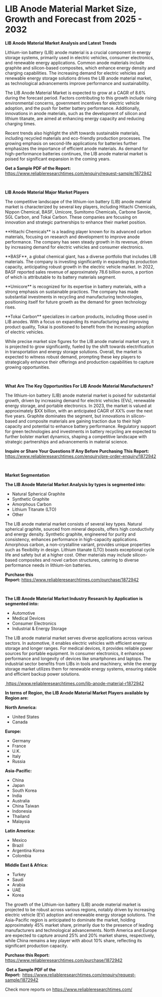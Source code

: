 <p><h1>LIB Anode Material Market Size, Growth and Forecast from 2025 - 2032</h1></p><p><strong>LIB Anode Material Market Analysis and Latest Trends</strong></p>
<p><p>Lithium-ion battery (LIB) anode material is a crucial component in energy storage systems, primarily used in electric vehicles, consumer electronics, and renewable energy applications. Common anode materials include graphite and silicon-based composites, which enhance energy density and charging capabilities. The increasing demand for electric vehicles and renewable energy storage solutions drives the LIB anode material market, as technological advancements improve performance and sustainability.</p><p>The LIB Anode Material Market is expected to grow at a CAGR of 8.6% during the forecast period. Factors contributing to this growth include rising environmental concerns, government incentives for electric vehicle adoption, and the push for better battery performance. Additionally, innovations in anode materials, such as the development of silicon and lithium titanate, are aimed at enhancing energy capacity and reducing charging times. </p><p>Recent trends also highlight the shift towards sustainable materials, including recycled materials and eco-friendly production processes. The growing emphasis on second-life applications for batteries further emphasizes the importance of efficient anode materials. As demand for high-performance batteries continues, the LIB anode material market is poised for significant expansion in the coming years.</p></p>
<p><strong>Get a Sample PDF of the Report:&nbsp;</strong> <a href="https://www.reliableresearchtimes.com/enquiry/request-sample/1872942?utm_campaign=2009&utm_medium=2&utm_source=Github&utm_content=ia&utm_term=31032025&utm_id=lib-anode-material">https://www.reliableresearchtimes.com/enquiry/request-sample/1872942</a></p>
<p>&nbsp;</p>
<p><strong>LIB Anode Material Major Market Players</strong></p>
<p><p>The competitive landscape of the lithium-ion battery (LIB) anode material market is characterized by several key players, including Hitachi Chemicals, Nippon Chemical, BASF, Umicore, Sumitomo Chemicals, Carbone Savoie, SGL Carbon, and Tokai Carbon. These companies are focusing on innovation and strategic partnerships to enhance their market position.</p><p>**Hitachi Chemicals** is a leading player known for its advanced carbon materials, focusing on research and development to improve anode performance. The company has seen steady growth in its revenue, driven by increasing demand for electric vehicles and consumer electronics. </p><p>**BASF**, a global chemical giant, has a diverse portfolio that includes LIB materials. The company is investing significantly in expanding its production capacity, anticipating robust growth in the electric vehicle market. In 2022, BASF reported sales revenue of approximately 78.6 billion euros, a portion of which is attributable to its battery materials segment.</p><p>**Umicore** is recognized for its expertise in battery materials, with a strong emphasis on sustainable practices. The company has made substantial investments in recycling and manufacturing technologies, positioning itself for future growth as the demand for green technology rises. </p><p>**Tokai Carbon** specializes in carbon products, including those used in LIB anodes. With a focus on expanding its manufacturing and improving product quality, Tokai is positioned to benefit from the increasing adoption of electric vehicles.</p><p>While precise market size figures for the LIB anode material market vary, it is projected to grow significantly, fueled by the shift towards electrification in transportation and energy storage solutions. Overall, the market is expected to witness robust demand, prompting these key players to strategically enhance their offerings and production capabilities to capture growing opportunities.</p></p>
<p>&nbsp;</p>
<p><strong>What Are The Key Opportunities For LIB Anode Material Manufacturers?</strong></p>
<p><p>The lithium-ion battery (LIB) anode material market is poised for substantial growth, driven by increasing demand for electric vehicles (EVs), renewable energy storage, and portable electronics. In 2023, the market is valued at approximately $XX billion, with an anticipated CAGR of XX% over the next five years. Graphite dominates the segment, but innovations in silicon-based and composite materials are gaining traction due to their high capacity and potential to enhance battery performance. Regulatory support for green technologies and investments in battery recycling are expected to further bolster market dynamics, shaping a competitive landscape with strategic partnerships and advancements in material science.</p></p>
<p><strong>Inquire or Share Your Questions If Any Before Purchasing This Report:</strong> <a href="https://www.reliableresearchtimes.com/enquiry/pre-order-enquiry/1872942?utm_campaign=2009&utm_medium=2&utm_source=Github&utm_content=ia&utm_term=31032025&utm_id=lib-anode-material">https://www.reliableresearchtimes.com/enquiry/pre-order-enquiry/1872942</a></p>
<p>&nbsp;</p>
<p><strong>Market Segmentation</strong></p>
<p><strong>The LIB Anode Material Market Analysis by types is segmented into:</strong></p>
<p><ul><li>Natural Spherical Graphite</li><li>Synthetic Graphite</li><li>Amorphous Carbon</li><li>Lithium Titanate (LTO)</li><li>Other</li></ul></p>
<p><p>The LIB anode material market consists of several key types. Natural spherical graphite, sourced from mineral deposits, offers high conductivity and energy density. Synthetic graphite, engineered for purity and consistency, enhances performance in high-capacity applications. Amorphous carbon, a non-crystalline variant, provides unique properties such as flexibility in design. Lithium titanate (LTO) boasts exceptional cycle life and safety but at a higher cost. Other materials may include silicon-based composites and novel carbon structures, catering to diverse performance needs in lithium-ion batteries.</p></p>
<p><strong>Purchase this Report:&nbsp;</strong><a href="https://www.reliableresearchtimes.com/purchase/1872942?utm_campaign=2009&utm_medium=2&utm_source=Github&utm_content=ia&utm_term=31032025&utm_id=lib-anode-material">https://www.reliableresearchtimes.com/purchase/1872942</a></p>
<p>&nbsp;</p>
<p><strong>The LIB Anode Material Market Industry Research by Application is segmented into:</strong></p>
<p><ul><li>Automotive</li><li>Medical Devices</li><li>Consumer Electronics</li><li>Industrial & Energy Storage</li></ul></p>
<p><p>The LIB anode material market serves diverse applications across various sectors. In automotive, it enables electric vehicles with efficient energy storage and longer ranges. For medical devices, it provides reliable power sources for portable equipment. In consumer electronics, it enhances performance and longevity of devices like smartphones and laptops. The industrial sector benefits from LIBs in tools and machinery, while the energy storage market utilizes them for renewable energy systems, ensuring stable and efficient backup power solutions.</p></p>
<p><a href="https://www.reliableresearchtimes.com/lib-anode-material-r1872942?utm_campaign=2009&utm_medium=2&utm_source=Github&utm_content=ia&utm_term=31032025&utm_id=lib-anode-material">&nbsp;https://www.reliableresearchtimes.com/lib-anode-material-r1872942</a></p>
<p><strong>In terms of Region, the LIB Anode Material Market Players available by Region are:</strong></p>
<p>
    <p> <strong> North America: </strong>
        <ul>
            <li>United States</li>
            <li>Canada</li>
        </ul>
        </p> 
    <p> <strong> Europe: </strong>
        <ul>
            <li>Germany</li>
            <li>France</li>
            <li>U.K.</li>
            <li>Italy</li>
            <li>Russia</li>
        </ul>
        </p> 
    <p> <strong> Asia-Pacific: </strong>
        <ul>
            <li>China</li>
            <li>Japan</li>
            <li>South Korea</li>
            <li>India</li>
            <li>Australia</li>
            <li>China Taiwan</li>
            <li>Indonesia</li>
            <li>Thailand</li>
            <li>Malaysia</li>
        </ul>
        </p> 
    <p> <strong> Latin America: </strong>
        <ul>
            <li>Mexico</li>
            <li>Brazil</li>
            <li>Argentina Korea</li>
            <li>Colombia</li>
        </ul>
        </p> 
    <p> <strong> Middle East & Africa: </strong>
        <ul>
            <li>Turkey</li>
            <li>Saudi</li>
            <li>Arabia</li>
            <li>UAE</li>
            <li>Korea</li>
        </ul>
    </p>
    </p>
<p><p>The growth of the Lithium-ion battery (LIB) anode material market is projected to be robust across various regions, notably driven by increasing electric vehicle (EV) adoption and renewable energy storage solutions. The Asia-Pacific region is anticipated to dominate the market, holding approximately 45% market share, primarily due to the presence of leading manufacturers and technological advancements. North America and Europe are expected to capture around 25% and 20% market shares, respectively, while China remains a key player with about 10% share, reflecting its significant production capacity.</p></p>
<p><strong>Purchase this Report: </strong><a href="https://www.reliableresearchtimes.com/purchase/1872942?utm_campaign=2009&utm_medium=2&utm_source=Github&utm_content=ia&utm_term=31032025&utm_id=lib-anode-material">https://www.reliableresearchtimes.com/purchase/1872942</a></p>
<p>&nbsp;<strong>Get a Sample PDF of the Report:&nbsp;&nbsp;</strong><a href="https://www.reliableresearchtimes.com/enquiry/request-sample/1872942?utm_campaign=2009&utm_medium=2&utm_source=Github&utm_content=ia&utm_term=31032025&utm_id=lib-anode-material">https://www.reliableresearchtimes.com/enquiry/request-sample/1872942</a></p>
<p><strong></strong></p>
<p>Check more reports on <a href="https://www.reliableresearchtimes.com/?utm_campaign=2009&utm_medium=2&utm_source=Github&utm_content=ia&utm_term=31032025&utm_id=lib-anode-material">https://www.reliableresearchtimes.com/</a></p>